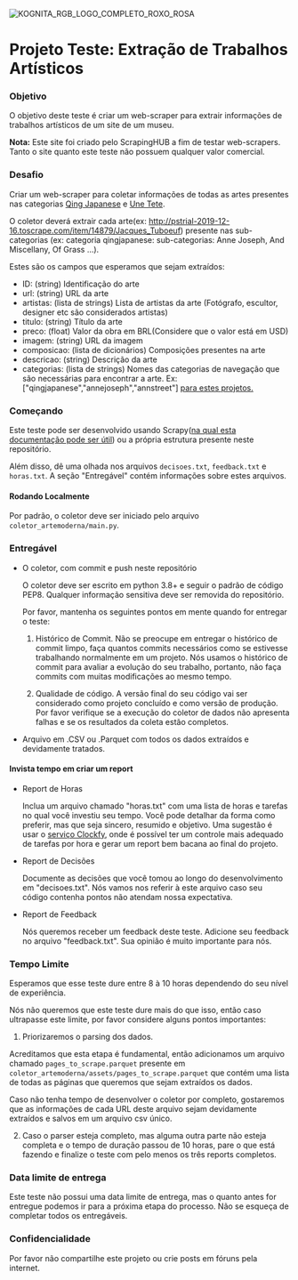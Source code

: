 ![KOGNITA_RGB_LOGO_COMPLETO_ROXO_ROSA](https://user-images.githubusercontent.com/81701366/215144953-33d142f6-a2ec-4105-93cf-5d1a3f80ec57.png)

# Projeto Teste: Extração de Trabalhos Artísticos #

### Objetivo ###

O objetivo deste teste é criar um web-scraper para extrair informações de trabalhos artísticos de um site de um museu.

**Nota:** Este site foi criado pelo ScrapingHUB a fim de testar web-scrapers. Tanto o site quanto este teste não possuem qualquer valor comercial.


### Desafio ###

Criar um web-scraper para coletar informações de todas as artes presentes nas categorias [Qing Japanese](http://pstrial-2019-12-16.toscrape.com/browse/qingjapanese) e [Une Tete](http://pstrial-2019-12-16.toscrape.com/browse/unetete).


O coletor deverá extrair cada arte(ex: http://pstrial-2019-12-16.toscrape.com/item/14879/Jacques_Tuboeuf) presente nas sub-categorias (ex: categoria qingjapanese: sub-categorias: Anne Joseph, And Miscellany, Of Grass ...).

Estes são os campos que esperamos que sejam extraídos:

* ID: (string) Identificação do arte 
* url: (string) URL da arte
* artistas: (lista de strings) Lista de artistas da arte (Fotógrafo, escultor, designer etc são considerados artistas)
* titulo: (string) Título da arte
* preco: (float) Valor da obra em BRL(Considere que o valor está em USD)
* imagem: (string) URL da imagem
* composicao: (lista de dicionários) Composições presentes na arte
* descricao: (string) Descrição da arte
* categorias: (lista de strings) Nomes das categorias de navegação que são necessárias para encontrar a arte. Ex: ["qingjapanese","annejoseph","annstreet"] [para estes projetos.](http://pstrial-2019-12-16.toscrape.com/browse/qingjapanese/annejoseph/annstreet)

### Começando

Este teste pode ser desenvolvido usando Scrapy([na qual esta documentação pode ser útil](https://doc.scrapy.org/en/latest/intro/tutorial.html#our-first-spider)) ou a própria estrutura presente neste repositório.


Além disso, dê uma olhada nos arquivos `decisoes.txt`,  `feedback.txt` e  `horas.txt`. 
A seção "Entregável" contém informações sobre estes arquivos.


#### Rodando Localmente
Por padrão, o coletor deve ser iniciado pelo arquivo `coletor_artemoderna/main.py`.


### Entregável ###

* O coletor, com commit e push neste repositório

    O coletor deve ser escrito em python 3.8+ e seguir o padrão de código PEP8. Qualquer informação sensitiva deve ser removida do repositório.

    Por favor, mantenha os seguintes pontos em mente quando for entregar o teste:
    
    1. Histórico de Commit. Não se preocupe em entregar o histórico de commit limpo, faça quantos commits necessários como se estivesse trabalhando normalmente em um projeto. Nós usamos o histórico de commit para avaliar a evolução do seu trabalho, portanto, não faça commits com muitas modificações ao mesmo tempo.
    
    2. Qualidade de código. A versão final do seu código vai ser considerado como projeto concluído e como versão de produção. Por favor verifique se a execução do coletor de dados não apresenta falhas e se os resultados da coleta estão completos.

* Arquivo em .CSV ou .Parquet com todos os dados extraídos e devidamente tratados.
    


#### Invista tempo em criar um report

* Report de Horas

    Inclua um arquivo chamado "horas.txt" com uma lista de horas e tarefas no qual você investiu seu tempo. Você pode detalhar da forma como preferir, mas que seja sincero, resumido e objetivo. 
    Uma sugestão é usar o [serviço Clockfy](https://clockify.me/pt/), onde é possível ter um controle mais adequado de tarefas por hora e gerar um report bem bacana ao final do projeto.


* Report de Decisões
    
    Documente as decisões que você tomou ao longo do desenvolvimento em "decisoes.txt". Nós vamos nos referir à este arquivo caso seu código contenha pontos não atendam nossa expectativa.


* Report de Feedback

    Nós queremos receber um feedback deste teste. Adicione seu feedback no arquivo "feedback.txt". Sua opinião é muito importante para nós.

### Tempo Limite ###

Esperamos que esse teste dure entre 8 à 10 horas dependendo do seu nível de experiência.


Nós não queremos que este teste dure mais do que isso, então caso ultrapasse este limite, por favor considere alguns pontos importantes:


1. Priorizaremos o parsing dos dados. 

  Acreditamos que esta etapa é fundamental, então adicionamos um arquivo chamado `pages_to_scrape.parquet` presente em `coletor_artemoderna/assets/pages_to_scrape.parquet` que contém uma lista de todas as páginas que queremos que sejam extraídos os dados. 
  
  Caso não tenha tempo de desenvolver o coletor por completo, gostaremos que as informações de cada URL deste arquivo sejam devidamente extraídos e salvos em um arquivo csv único.
	
  2. Caso o parser esteja completo, mas alguma outra parte não esteja completa e o tempo de duração passou de 10 horas, pare o que está fazendo e finalize o teste com pelo menos os três reports completos.

### Data limite de entrega ###

Este teste não possui uma data limite de entrega, mas o quanto antes for entregue podemos ir para a próxima etapa do processo.
Não se esqueça de completar todos os entregáveis.

### Confidencialidade ###

Por favor não compartilhe este projeto ou crie posts em fóruns pela internet.
